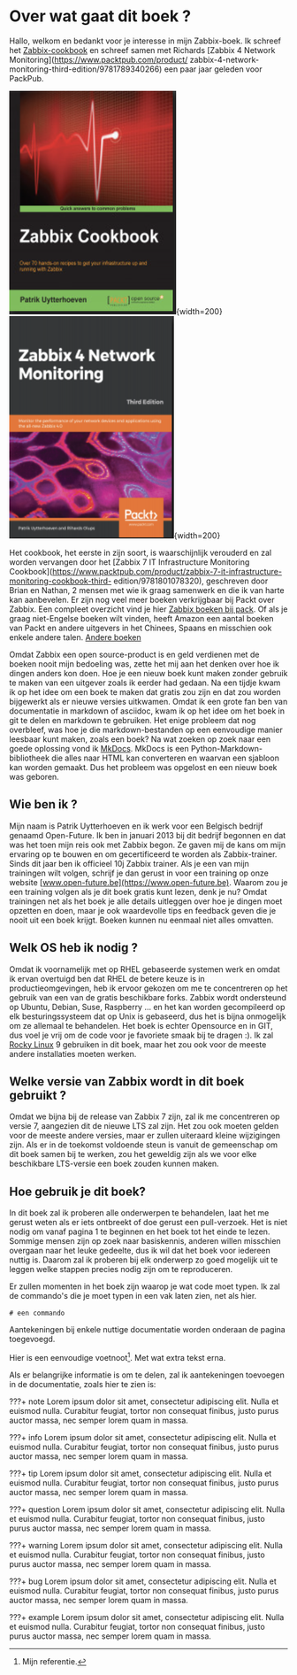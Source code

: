 # Over wat gaat dit boek ?

Hallo, welkom en bedankt voor je interesse in mijn Zabbix-boek. Ik schreef het [Zabbix-cookbook](https://www.packtpub.com/product/zabbix-cookbook/9781784397586) en schreef samen met Richards [Zabbix 4 Network Monitoring](https://www.packtpub.com/product/ zabbix-4-network-monitoring-third-edition/9781789340266) een paar jaar geleden voor PackPub.

![Zabbix cookbook](images/book1.png){width=200} ![Zabbix Network Monitoring 4](images/book2.png){width=200}

Het cookbook, het eerste in zijn soort, is waarschijnlijk verouderd en zal worden vervangen door het [Zabbix 7 IT Infrastructure Monitoring Cookbook](https://www.packtpub.com/product/zabbix-7-it-infrastructure-monitoring-cookbook-third- edition/9781801078320), geschreven door Brian en Nathan, 2 mensen met wie ik graag samenwerk en die ik van harte kan aanbevelen.
Er zijn nog veel meer boeken verkrijgbaar bij Packt over Zabbix.
Een compleet overzicht vind je hier [Zabbix boeken bij pack](https://www.packtpub.com/search?query=zabbix).
Of als je graag niet-Engelse boeken wilt vinden, heeft Amazon een aantal boeken van Packt en andere uitgevers in het Chinees, Spaans en misschien ook enkele andere talen. [Andere boeken](https://www.amazon.com/s?k=zabbix&crid=3G0JRTVTKS7YU&sprefix=zabbix+%2Caps%2C167&ref=nb_sb_noss_2)

Omdat Zabbix een open source-product is en geld verdienen met de boeken nooit mijn bedoeling was, zette het mij aan het denken over hoe ik dingen anders kon doen.
Hoe je een nieuw boek kunt maken zonder gebruik te maken van een uitgever zoals ik eerder had gedaan.
Na een tijdje kwam ik op het idee om een boek te maken dat gratis zou zijn en dat zou worden bijgewerkt als er nieuwe versies uitkwamen.
Omdat ik een grote fan ben van documentatie in markdown of asciidoc, kwam ik op het idee om het boek in git te delen en markdown te gebruiken.
Het enige probleem dat nog overbleef, was hoe je die markdown-bestanden op een eenvoudige manier leesbaar kunt maken, zoals een boek? Na wat zoeken op zoek naar een goede oplossing vond ik [MkDocs](https://www.mkdocs.org). MkDocs is een Python-Markdown-bibliotheek die alles naar HTML kan converteren en waarvan een sjabloon kan worden gemaakt. Dus het probleem was opgelost en een nieuw boek was geboren.

## Wie ben ik ?

Mijn naam is Patrik Uytterhoeven en ik werk voor een Belgisch bedrijf genaamd Open-Future. Ik ben in januari 2013 bij dit bedrijf begonnen en dat was het
toen mijn reis ook met Zabbix begon. Ze gaven mij de kans om mijn ervaring op te bouwen en om gecertificeerd te worden als Zabbix-trainer.
Sinds dit jaar ben ik officieel 10j Zabbix trainer. Als je een van mijn trainingen wilt volgen, schrijf je dan gerust in voor een training op onze website [www.open-future.be](https://www.open-future.be). Waarom zou je een training volgen als je dit boek gratis kunt lezen, denk je nu? Omdat trainingen net als het boek je alle details uitleggen over hoe je dingen moet opzetten en doen, maar je ook waardevolle tips en feedback geven die je nooit uit een boek krijgt. Boeken kunnen nu eenmaal niet alles omvatten.

## Welk OS heb ik nodig ?

Omdat ik voornamelijk met op RHEL gebaseerde systemen werk en omdat ik ervan overtuigd ben dat RHEL de betere keuze is in productieomgevingen, heb ik ervoor gekozen om me te concentreren op het gebruik van een van de gratis beschikbare forks. Zabbix wordt ondersteund op Ubuntu, Debian, Suse, Raspberry ... en het kan worden gecompileerd op elk besturingssysteem dat op Unix is ​​gebaseerd, dus het is bijna onmogelijk om ze allemaal te behandelen. Het boek is echter Opensource en in GIT, dus voel je vrij om de code voor je favoriete smaak bij te dragen :). Ik zal [Rocky Linux](https://rockylinux.org/) 9 gebruiken in dit boek, maar het zou ook voor de meeste andere installaties moeten werken.

## Welke versie van Zabbix wordt in dit boek gebruikt ?

Omdat we bijna bij de release van Zabbix 7 zijn, zal ik me concentreren op versie 7, aangezien dit de nieuwe LTS zal zijn. Het zou ook moeten gelden voor de meeste andere versies, maar er zullen uiteraard kleine wijzigingen zijn. Als er in de toekomst voldoende steun is vanuit de gemeenschap om dit boek samen bij te werken, zou het geweldig zijn als we voor elke beschikbare LTS-versie een boek zouden kunnen maken.

## Hoe gebruik je dit boek?

In dit boek zal ik proberen alle onderwerpen te behandelen, laat het me gerust weten als er iets ontbreekt of doe gerust een pull-verzoek.
Het is niet nodig om vanaf pagina 1 te beginnen en het boek tot het einde te lezen. Sommige mensen zijn op zoek naar basiskennis, anderen willen misschien overgaan naar het leuke gedeelte, dus ik wil dat het boek voor iedereen nuttig is. Daarom zal ik proberen bij elk onderwerp zo goed mogelijk uit te leggen welke stappen precies nodig zijn om te reproduceren.

Er zullen momenten in het boek zijn waarop je wat code moet typen. Ik zal de commando's die je moet typen in een vak laten zien, net als hier.

```
# een commando
```

Aantekeningen bij enkele nuttige documentatie worden onderaan de pagina toegevoegd.


Hier is een eenvoudige voetnoot[^1]. Met wat extra tekst erna.

[^1]: Mijn referentie.


Als er belangrijke informatie is om te delen, zal ik aantekeningen toevoegen in de documentatie, zoals hier te zien is:

???+ note
    Lorem ipsum dolor sit amet, consectetur adipiscing elit. Nulla et euismod nulla. Curabitur feugiat, tortor non consequat finibus, justo purus auctor massa, nec semper lorem quam in massa.

???+ info
    Lorem ipsum dolor sit amet, consectetur adipiscing elit. Nulla et euismod nulla. Curabitur feugiat, tortor non consequat finibus, justo purus auctor massa, nec semper lorem quam in massa.

???+ tip
    Lorem ipsum dolor sit amet, consectetur adipiscing elit. Nulla et euismod nulla. Curabitur feugiat, tortor non consequat finibus, justo purus auctor massa, nec semper lorem quam in massa.

???+ question
    Lorem ipsum dolor sit amet, consectetur adipiscing elit. Nulla et euismod nulla. Curabitur feugiat, tortor non consequat finibus, justo purus auctor massa, nec semper lorem quam in massa.

???+ warning
    Lorem ipsum dolor sit amet, consectetur adipiscing elit. Nulla et euismod nulla. Curabitur feugiat, tortor non consequat finibus, justo purus auctor massa, nec semper lorem quam in massa.

???+ bug
    Lorem ipsum dolor sit amet, consectetur adipiscing elit. Nulla et euismod nulla. Curabitur feugiat, tortor non consequat finibus, justo purus auctor massa, nec semper lorem quam in massa.

???+ example
    Lorem ipsum dolor sit amet, consectetur adipiscing elit. Nulla et euismod nulla. Curabitur feugiat, tortor non consequat finibus, justo purus auctor massa, nec semper lorem quam in massa.


